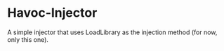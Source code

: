 # Havoc-Injector
A simple injector that uses LoadLibrary as the injection method (for now, only this one).
